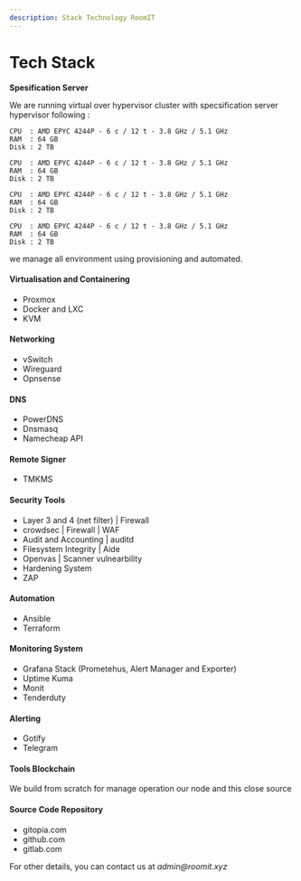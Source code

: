 ```yaml
---
description: Stack Technology RoomIT
---
```


# Tech Stack

**Spesification Server**

We are running virtual over hypervisor cluster with specsification server hypervisor following :

```
CPU  : AMD EPYC 4244P - 6 c / 12 t - 3.8 GHz / 5.1 GHz
RAM  : 64 GB
Disk : 2 TB
```

```
CPU  : AMD EPYC 4244P - 6 c / 12 t - 3.8 GHz / 5.1 GHz
RAM  : 64 GB
Disk : 2 TB
```

```
CPU  : AMD EPYC 4244P - 6 c / 12 t - 3.8 GHz / 5.1 GHz
RAM  : 64 GB
Disk : 2 TB
```

```
CPU  : AMD EPYC 4244P - 6 c / 12 t - 3.8 GHz / 5.1 GHz
RAM  : 64 GB
Disk : 2 TB
```


we manage all environment using provisioning and automated.


#### Virtualisation and Containering

* Proxmox
* Docker and LXC
* KVM

#### Networking

* vSwitch
* Wireguard
* Opnsense

#### DNS

* PowerDNS
* Dnsmasq
* Namecheap API

#### Remote Signer

* TMKMS

#### Security Tools

* Layer 3 and 4 (net filter) | Firewall
* crowdsec | Firewall | WAF
* Audit and Accounting | auditd
* Filesystem Integrity | Aide
* Openvas | Scanner vulnearbility
* Hardening System
* ZAP

#### Automation

* Ansible
* Terraform

#### Monitoring System

* Grafana Stack (Prometehus, Alert Manager and Exporter)
* Uptime Kuma
* Monit
* Tenderduty

#### Alerting 

* Gotify
* Telegram

#### Tools Blockchain

We build from scratch for manage operation our node and this close source

#### Source Code Repository

* gitopia.com
* github.com
* gitlab.com

For other details, you can contact us at _admin@roomit.xyz_






